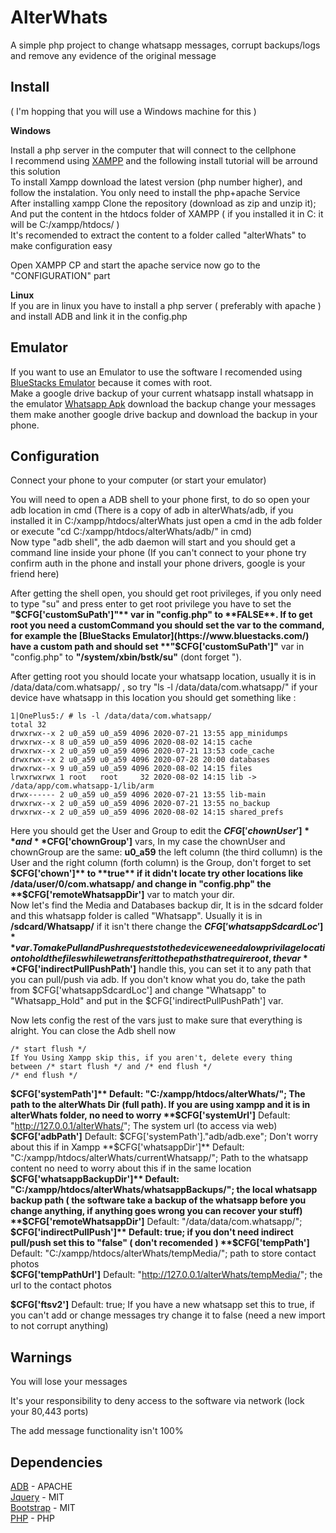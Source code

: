 # AlterWhats
A simple php project to change whatsapp messages, corrupt backups/logs and remove any evidence of the original message

## Install

( I'm hopping that you will use a Windows machine for this )

**Windows**

Install a php server in the computer that will connect to the cellphone  
I recommend using [XAMPP](https://www.apachefriends.org/download.html) and the following install tutorial will be arround this solution  
To install Xampp download the latest version (php number higher), and follow the instalation. You only need to install the php+apache Service  
After installing xampp Clone the repository (download as zip and unzip it);  
And put the content in the htdocs folder of XAMPP ( if you installed it in C: it will be C:/xampp/htdocs/ )  
It's recomended to extract the content to a folder called "alterWhats" to make configuration easy  
  
Open XAMPP CP and start the apache service now go to the "CONFIGURATION" part  
  
**Linux**  
If you are in linux you have to install a php server ( preferably with apache ) and install ADB and link it in the config.php  

## Emulator
If you want to use an Emulator to use the software I recomended using [BlueStacks Emulator](https://www.bluestacks.com/) because it comes with root.  
Make a google drive backup of your current whatsapp install whatsapp in the emulator [Whatsapp Apk](https://www.whatsapp.com/android/)   download the backup change your messages them make another google drive backup and download the backup in your phone.  

## Configuration
Connect your phone to your computer (or start your emulator)  

You will need to open a ADB shell to your phone first, to do so open your adb location in cmd (There is a copy of adb in alterWhats/adb, if you installed it in C:/xampp/htdocs/alterWhats just open a cmd in the adb folder or execute "cd C:/xampp/htdocs/alterWhats/adb/" in cmd)  
Now type "adb shell", the adb daemon will start and you should get a command line inside your phone (If you can't connect to your phone try confirm auth in the phone and install your phone drivers, google is your friend here)  
  
After getting the shell open, you should get root privileges, if you only need to type "su" and press enter to get root privilege you have to set the **"$CFG['customSuPath']"** var in "config.php" to **FALSE**.  
If to get root you need a customCommand you should set the var to the command, for example the [BlueStacks Emulator](https://www.bluestacks.com/) have a custom path and should set **"$CFG['customSuPath']"** var in "config.php" to **"/system/xbin/bstk/su"** (dont forget ").  

After getting root you should locate your whatsapp location, usually it is in /data/data/com.whatsapp/ , so try "ls -l /data/data/com.whatsapp/" if your device have whatsapp in this location you should get something like :  
```
1|OnePlus5:/ # ls -l /data/data/com.whatsapp/
total 32
drwxrwx--x 2 u0_a59 u0_a59 4096 2020-07-21 13:55 app_minidumps
drwxrwx--x 8 u0_a59 u0_a59 4096 2020-08-02 14:15 cache
drwxrwx--x 2 u0_a59 u0_a59 4096 2020-07-21 13:53 code_cache
drwxrwx--x 2 u0_a59 u0_a59 4096 2020-07-28 20:00 databases
drwxrwx--x 9 u0_a59 u0_a59 4096 2020-08-02 14:15 files
lrwxrwxrwx 1 root   root     32 2020-08-02 14:15 lib -> /data/app/com.whatsapp-1/lib/arm
drwx------ 2 u0_a59 u0_a59 4096 2020-07-21 13:55 lib-main
drwxrwx--x 2 u0_a59 u0_a59 4096 2020-07-21 13:55 no_backup
drwxrwx--x 2 u0_a59 u0_a59 4096 2020-08-02 14:15 shared_prefs
```  
Here you should get the User and Group to edit the **$CFG['chownUser']** and **$CFG['chownGroup']** vars, In my case the chownUser and chownGroup are the same: **u0_a59** the left column (the third collumn) is the User and the right column (forth column) is the Group, don't forget to set **$CFG['chown']** to **true**  
if it didn't locate try other locations like /data/user/0/com.whatsapp/ and change in "config.php" the **$CFG['remoteWhatsappDir']** var to match your dir.  
Now let's find the Media and Databases backup dir, It is in the sdcard folder and this whatsapp folder is called "Whatsapp". Usually it is in **/sdcard/Whatsapp/** if it isn't there change the **$CFG['whatsappSdcardLoc']** var.  
To make Pull and Push requests to the device we need a low privilage location to hold the files while we transfer it to the paths that require root, the var **$CFG['indirectPullPushPath']** handle this, you can set it to any path that you can pull/push via adb. If you don't know what you do, take the path from $CFG\['whatsappSdcardLoc'\] and change "Whatsapp" to "Whatsapp_Hold" and put in the $CFG\['indirectPullPushPath'\] var.  
  
Now lets config the rest of the vars just to make sure that everything is alright. You can close the Adb shell now  
  
```
/* start flush */
If You Using Xampp skip this, if you aren't, delete every thing between /* start flush */ and /* end flush */
/* end flush */
```
  
**$CFG['systemPath']** Default: "C:/xampp/htdocs/alterWhats/"; The path to the alterWhats Dir (full path). If you are using xampp and it is in alterWhats folder, no need to worry   
**$CFG['systemUrl']** Default: "http://127.0.0.1/alterWhats/";  The system url (to access via web)   
**$CFG['adbPath']** Default: $CFG['systemPath']."adb/adb.exe";  Don't worry about this if in Xampp  
**$CFG['whatsappDir']** Default: "C:/xampp/htdocs/alterWhats/currentWhatsapp/"; Path to the whatsapp content no need to worry about this if in the same location  
**$CFG['whatsappBackupDir']** Default: "C:/xampp/htdocs/alterWhats/whatsappBackups/"; the local whatsapp backup path ( the software take a backup of the whatsapp before you change anything, if anything goes wrong you can recover your stuff)  
**$CFG['remoteWhatsappDir']** Default: "/data/data/com.whatsapp/";   
**$CFG['indirectPullPush']** Default: true; if you don't need indirect pull/push set this to "false" ( don't recomended )  
**$CFG['tempPath']** Default: "C:/xampp/htdocs/alterWhats/tempMedia/"; path to store contact photos  
**$CFG['tempPathUrl']** Default: "http://127.0.0.1/alterWhats/tempMedia/"; the url to the contact photos  
  
**$CFG['ftsv2']** Default: true; If you have a new whatsapp set this to true, if you can't add or change messages try change it to false (need a new import to not corrupt anything)  


  
## Warnings
You will lose your messages  
  
It's your responsibility to deny access to the software via network (lock your 80,443 ports)  
  
The add message functionality isn't 100%  
  
## Dependencies  
[ADB](https://developer.android.com/studio/terms) - APACHE  
[Jquery](https://jquery.org/license/) - MIT  
[Bootstrap](https://getbootstrap.com/docs/4.0/about/license/) - MIT  
[PHP](https://www.php.net/license/) - PHP  
